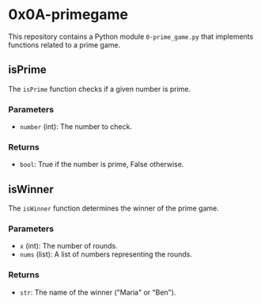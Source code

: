 # 0x0A-primegame

This repository contains a Python module `0-prime_game.py` that implements functions related to a prime game.

## isPrime

The `isPrime` function checks if a given number is prime.

### Parameters

- `number` (int): The number to check.

### Returns

- `bool`: True if the number is prime, False otherwise.

## isWinner

The `isWinner` function determines the winner of the prime game.

### Parameters

- `x` (int): The number of rounds.
- `nums` (list): A list of numbers representing the rounds.

### Returns

- `str`: The name of the winner ("Maria" or "Ben").
